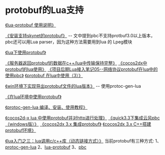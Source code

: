 # protobuf的Lua支持

[《lua-protobuf 使用说明》](https://zhuanlan.zhihu.com/p/26014103)

[《安装支持skynet的protobuf》](https://www.jianshu.com/p/132d44e3fe5b) -- 文中提到pbc不支持protbuf3.0以上版本，pbc还可以用Lua parser，因为这种方法需要用到lua 的 Lpeg模块

[《lua下使用protobuf》](https://ziplee.iteye.com/blog/2078851)

[《服务器返回protobuf的数据在c++/lua中传输保持完整》](https://blog.csdn.net/daydayup_chf/article/details/49994023) [《cocos2dx中protobuf的lua使用》](https://blog.csdn.net/daydayup_chf/article/details/49904785) [《项目后期Lua接入笔记05--网络协议protobuf在lua中的使用pbc》](https://blog.csdn.net/suifcd/article/details/68070651) [《protobuf 在lua中使用（3）》](https://blog.csdn.net/daydayup_chf/article/details/50562032)

[《win环境下实现导出protobuf文件的lua版本》](https://blog.csdn.net/nynyvkhhiiii/article/details/40786605) -- 使用protoc-gen-lua

[《在lua环境中使用protobuf》](https://blog.csdn.net/mergerly/article/details/16350871)

[《protoc-gen-lua 编译、安装、使用教程》](https://blog.csdn.net/huutu/article/details/49672225#)

[《cocos2d-x lua 中使用protobuf并对http进行处理》](https://blog.csdn.net/vpingchangxin/article/details/24458051) [《quick3.3下集成云风pbc（windows版）》](https://forum.cocos.com/t/quick3-3-pbc-windows/26942) [《cocos2dx 3.x 集成protobuf》](https://www.cnblogs.com/chevin/p/6001872.html) [《cocos2dx 3.x C++搭建protobuf环境》](https://blog.csdn.net/ganpengjin1/article/details/50964961)

[《lua入门之三：lua调用c/c++库（动态链接方式）》](https://blog.csdn.net/x356982611/article/details/27065291) 当前protobuf有三种方式: 1、[protoc-gen-lua](https://github.com/sean-lin/protoc-gen-lua) 2、[lua-protobuf](https://github.com/starwing/lua-protobuf) 3、[pbc](https://github.com/cloudwu/pbc)

